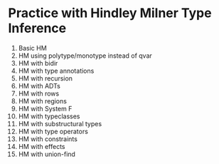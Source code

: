# Practice with Hindley Milner Type Inference

1. Basic HM
2. HM using polytype/monotype instead of qvar
3. HM with bidir
3. HM with type annotations
2. HM with recursion
3. HM with ADTs
4. HM with rows
5. HM with regions
6. HM with System F
7. HM with typeclasses
8. HM with substructural types
9. HM with type operators
10. HM with constraints
11. HM with effects
12. HM with union-find